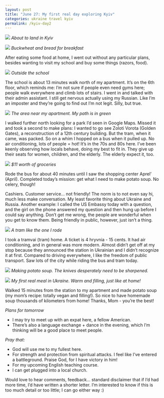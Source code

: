 ```yaml
---
layout: post
title: "June 27: My first real day exploring Kyiv"
categories: ukraine travel kyiv
permalink: /kyiv-day2
---
```


![](/images/2018-06-27/flying-in.jpeg)
*About to land in Kyiv*

![](/images/2018-06-27/breakfast.jpeg)
*Buckwheat and bread for breakfast*

After eating some food at home, I went out without any particular plans, besides wanting to visit my school and buy some things (razors, food).

![](/images/2018-06-27/ilc.jpeg)
*Outside the school*

The school is about 13 minutes walk north of my apartment. It’s on the 6th floor, which reminds me: I’m not sure if people even need gyms here; people walk everywhere and climb lots of stairs. I went in and talked with their admin assistant. I still get nervous actually using my Russian. Like I’m an imposter and they’re going to find out I’m not legit. Silly, but true.

![](/images/2018-06-27/map.jpeg)
*The area near my apartment. My path is in green*

I walked further north looking for a park I’d seen in Google Maps. Missed it and took a second to make plans: I wanted to go see Zoloti Vorota (Golden Gates), a reconstruction of a 12th century building.
But the tram, when it came, was packed. So on a whim I hopped on a bus when it pulled up. No air conditioning, lots of people = hot! It’s in the 70s and 80s here. I’ve been keenly observing how locals behave, doing my best to fit in. They give up their seats for women, children, and the elderly. The elderly expect it, too.

![](/images/2018-06-27/groceries.jpeg)
*$11 worth of groceries*

Rode the bus for about 40 minutes until I saw the shopping center Aprel’ (April). Completed today’s mission: get what I need to make potato soup. No celery, though!

Cashiers. Customer service... not friendly! The norm is to not even say hi, much less make conversation. My least favorite thing about Ukraine and Russia. Another example: I called the US Embassy today with a question, and the girl on the phone answered my question and then hung up before I could say anything. Don’t get me wrong, the people are wonderful when you get to know them. Being friendly in public, however, just isn’t a thing.

![](/images/2018-06-27/tram.jpeg)
*A tram like the one I rode*

I took a tramvai (tram) home. A ticket is 4 hryvnia - 15 cents. It had air conditioning, and in general was more modern. Almost didn’t get off at my stop because they announced the station in Ukrainian and I didn’t recognize it at first. Compared to driving everywhere, I like the freedom of public transport. Saw lots of the city while riding the bus and tram today.

![](/images/2018-06-27/cooking.jpeg)
*Making potato soup. The knives desperately need to be sharpened.*

![](/images/2018-06-27/potato-soup.jpeg)
*My first real meal in Ukraine. Warm and filling, just like at home!*

Walked 15 minutes from the station to my apartment and made potato soup (my mom’s recipe: totally vegan and filling!). So nice to have homemade soup thousands of kilometers from home! Thanks, Mom - you’re the best!

_Plans for tomorrow_
- I may try to meet up with an expat here, a fellow American.
- There’s also a language exchange + dance in the evening, which I’m thinking will be a good place to meet people.

_Pray that:_
- God will use me to my fullest here.
- For strength and protection from spiritual attacks. I feel like I’ve entered a battleground. Praise God, for I have victory in him!
- For my upcoming English teaching course.
- I can get plugged into a local church.

Would love to hear comments, feedback... standard disclaimer that if I’d had more time, I’d have written a shorter letter. I’m interested to know if this is too much detail or too little; I can go either way :)

